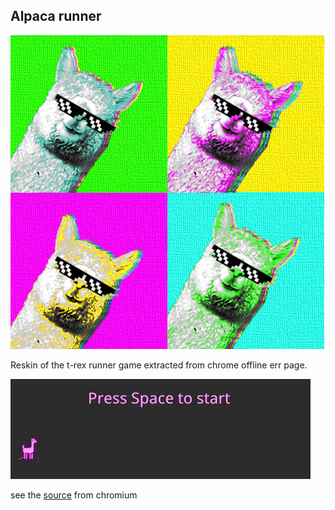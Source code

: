 ## Alpaca runner

![](assets/alpaca-runner-logo2.jpg)

Reskin of the t-rex runner game extracted from chrome offline err page.

![](assets/alpaca-runner.gif)

see the [source](https://cs.chromium.org/chromium/src/components/neterror/resources/offline.js?q=t-rex+package:%5Echromium$&dr=C&l=7) from chromium